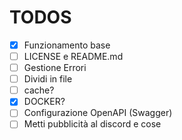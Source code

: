 # TODOS

- [x] Funzionamento base
- [ ] LICENSE e README.md
- [ ] Gestione Errori
- [ ] Dividi in file
- [ ] cache?
- [x] DOCKER?
- [ ] Configurazione OpenAPI (Swagger)
- [ ] Metti pubblicità al discord e cose
